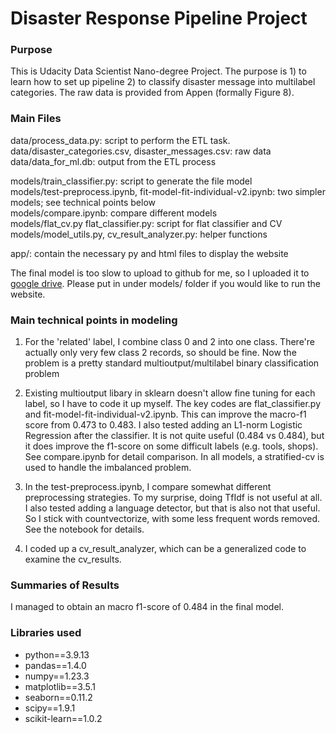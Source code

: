 # Disaster Response Pipeline Project

### Purpose 
This is Udacity Data Scientist Nano-degree Project. The purpose is 1) to learn how to set up pipeline 2) to classify disaster message into multilabel categories. The raw data is provided from Appen (formally Figure 8).

### Main Files
data/process_data.py: script to perform the ETL task.  
data/disaster_categories.csv, disaster_messages.csv: raw data  
data/data_for_ml.db: output from the ETL process  

models/train_classifier.py: script to generate the file model  
models/test-preprocess.ipynb, fit-model-fit-individual-v2.ipynb: two simpler models; see technical points below  
models/compare.ipynb: compare different models  
models/flat_cv.py flat_classifier.py: script for flat classifier and CV  
models/model_utils.py, cv_result_analyzer.py: helper functions  

app/: contain the necessary py and html files to display the website  

The final model is too slow to upload to github for me, so I uploaded it to [google drive](https://drive.google.com/file/d/1AXjRJpRY_uk9FHfmOUvXs_H8eXwZJ8SF/view?usp=drive_link). Please put in under models/ folder if you would like to run the website. 

### Main technical points in modeling
1. For the 'related' label, I combine class 0 and 2 into one class. There're actually only very few class 2 records, so should be fine. Now the problem is a pretty standard multioutput/multilabel binary classification problem

2. Existing multioutput libary in sklearn doesn't allow fine tuning for each label, so I have to code it up myself. The key codes are flat_classifier.py and fit-model-fit-individual-v2.ipynb. This can improve the macro-f1 score from 0.473 to 0.483. I also tested adding an L1-norm Logistic Regression after the classifier. It is not quite useful (0.484 vs 0.484), but it does improve the f1-score on some difficult labels (e.g. tools, shops). See compare.ipynb for detail comparison. In all models, a stratified-cv is used to handle the imbalanced problem. 

3. In the test-preprocess.ipynb, I compare somewhat different preprocessing strategies. To my surprise, doing TfIdf is not useful at all. I also tested adding a language detector, but that is also not that useful. So I stick with countvectorize, with some less frequent words removed. See the notebook for details.

4. I coded up a cv_result_analyzer, which can be a generalized code to examine the cv_results.

### Summaries of Results
I managed to obtain an macro f1-score of 0.484 in the final model.

### Libraries used
* python==3.9.13
* pandas==1.4.0
* numpy==1.23.3
* matplotlib==3.5.1
* seaborn==0.11.2
* scipy==1.9.1
* scikit-learn==1.0.2
